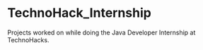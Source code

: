 # TechnoHack_Internship
Projects worked on while doing the Java Developer Internship at TechnoHacks.
